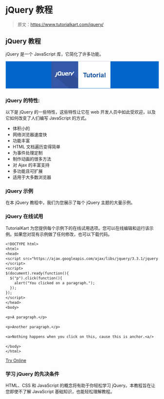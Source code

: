 # jQuery 教程

> 原文：<https://www.tutorialkart.com/jquery/>

## jQuery 教程

jQuery 是一个 JavaScript 库，它简化了许多功能。

![jQuery Tutorial](img/617eebabfd4db5ca792351ccf5939ccb.png "jQuery Tutorial")

### jQuery 的特性:

以下是 jQuery 的一些特性，这些特性让它在 web 开发人员中如此受欢迎，以及它如何改变了人们编写 JavaScript 的方式。

*   体积小的
*   网络浏览器速度快
*   功能丰富
*   HTML 文档遍历变得简单
*   为事件处理定制
*   制作动画的很多方法
*   对 Ajax 的丰富支持
*   多功能且可扩展
*   适用于大多数浏览器

### jQuery 示例

在本 jQuery 教程中，我们为您展示了每个 jQuery 主题的大量示例。

### jQuery 在线试用

TutorialKart 为您提供每个示例下的在线试用选项。您可以在线编辑和运行该示例。如果您对现有示例做了任何修改，也可以下载代码。

```
<!DOCTYPE html>
<html>
<head>
<script src="https://ajax.googleapis.com/ajax/libs/jquery/3.3.1/jquery.min.js"></script>
<script>
$(document).ready(function(){
  $("p").click(function(){
    alert("You clicked on a paragraph.");
  });
});
</script>
</head>
<body>

<p>A paragraph.</p>

<p>Another paragraph.</p>

<a>Nothing happens when you click on this, cause this is anchor.<a/>

</body>
</html>

```

[Try Online](https://www.tutorialkart.com/try-jquery-online.php/?example=jquery-click-1)

### 学习 jQuery 的先决条件

HTML、CSS 和 JavaScript 的概念将有助于你轻松学习 jQuery。本教程旨在让您即使不了解 JavaScript 基础知识，也能轻松理解教程。